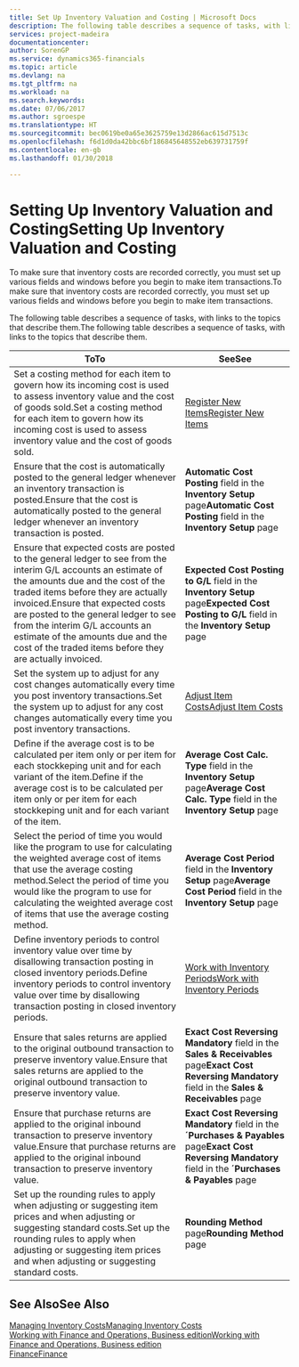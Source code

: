 ```yaml
---
title: Set Up Inventory Valuation and Costing | Microsoft Docs
description: The following table describes a sequence of tasks, with links to the topics that describe them.
services: project-madeira
documentationcenter: 
author: SorenGP
ms.service: dynamics365-financials
ms.topic: article
ms.devlang: na
ms.tgt_pltfrm: na
ms.workload: na
ms.search.keywords: 
ms.date: 07/06/2017
ms.author: sgroespe
ms.translationtype: HT
ms.sourcegitcommit: bec0619be0a65e3625759e13d2866ac615d7513c
ms.openlocfilehash: f6d1d0da42bbc6bf186845648552eb639731759f
ms.contentlocale: en-gb
ms.lasthandoff: 01/30/2018

---
```

# <a name="setting-up-inventory-valuation-and-costing"></a><span data-ttu-id="a9fad-103">Setting Up Inventory Valuation and Costing</span><span class="sxs-lookup"><span data-stu-id="a9fad-103">Setting Up Inventory Valuation and Costing</span></span>
<span data-ttu-id="a9fad-104">To make sure that inventory costs are recorded correctly, you must set up various fields and windows before you begin to make item transactions.</span><span class="sxs-lookup"><span data-stu-id="a9fad-104">To make sure that inventory costs are recorded correctly, you must set up various fields and windows before you begin to make item transactions.</span></span>

<span data-ttu-id="a9fad-105">The following table describes a sequence of tasks, with links to the topics that describe them.</span><span class="sxs-lookup"><span data-stu-id="a9fad-105">The following table describes a sequence of tasks, with links to the topics that describe them.</span></span>

|<span data-ttu-id="a9fad-106">**To**</span><span class="sxs-lookup"><span data-stu-id="a9fad-106">**To**</span></span>|<span data-ttu-id="a9fad-107">**See**</span><span class="sxs-lookup"><span data-stu-id="a9fad-107">**See**</span></span>|  
|------------|-------------|  
|<span data-ttu-id="a9fad-108">Set a costing method for each item to govern how its incoming cost is used to assess inventory value and the cost of goods sold.</span><span class="sxs-lookup"><span data-stu-id="a9fad-108">Set a costing method for each item to govern how its incoming cost is used to assess inventory value and the cost of goods sold.</span></span>|[<span data-ttu-id="a9fad-109">Register New Items</span><span class="sxs-lookup"><span data-stu-id="a9fad-109">Register New Items</span></span>](inventory-how-register-new-items.md)|  
|<span data-ttu-id="a9fad-110">Ensure that the cost is automatically posted to the general ledger whenever an inventory transaction is posted.</span><span class="sxs-lookup"><span data-stu-id="a9fad-110">Ensure that the cost is automatically posted to the general ledger whenever an inventory transaction is posted.</span></span>|<span data-ttu-id="a9fad-111">**Automatic Cost Posting** field in the **Inventory Setup** page</span><span class="sxs-lookup"><span data-stu-id="a9fad-111">**Automatic Cost Posting** field in the **Inventory Setup** page</span></span>|  
|<span data-ttu-id="a9fad-112">Ensure that expected costs are posted to the general ledger to see from the interim G/L accounts an estimate of the amounts due and the cost of the traded items before they are actually invoiced.</span><span class="sxs-lookup"><span data-stu-id="a9fad-112">Ensure that expected costs are posted to the general ledger to see from the interim G/L accounts an estimate of the amounts due and the cost of the traded items before they are actually invoiced.</span></span>|<span data-ttu-id="a9fad-113">**Expected Cost Posting to G/L** field in the **Inventory Setup** page</span><span class="sxs-lookup"><span data-stu-id="a9fad-113">**Expected Cost Posting to G/L** field in the **Inventory Setup** page</span></span>|  
|<span data-ttu-id="a9fad-114">Set the system up to adjust for any cost changes automatically every time you post inventory transactions.</span><span class="sxs-lookup"><span data-stu-id="a9fad-114">Set the system up to adjust for any cost changes automatically every time you post inventory transactions.</span></span>|[<span data-ttu-id="a9fad-115">Adjust Item Costs</span><span class="sxs-lookup"><span data-stu-id="a9fad-115">Adjust Item Costs</span></span>](inventory-how-adjust-item-costs.md)|  
|<span data-ttu-id="a9fad-116">Define if the average cost is to be calculated per item only or per item for each stockkeping unit and for each variant of the item.</span><span class="sxs-lookup"><span data-stu-id="a9fad-116">Define if the average cost is to be calculated per item only or per item for each stockkeping unit and for each variant of the item.</span></span>|<span data-ttu-id="a9fad-117">**Average Cost Calc. Type** field in the **Inventory Setup** page</span><span class="sxs-lookup"><span data-stu-id="a9fad-117">**Average Cost Calc. Type** field in the **Inventory Setup** page</span></span>|  
|<span data-ttu-id="a9fad-118">Select the period of time you would like the program to use for calculating the weighted average cost of items that use the average costing method.</span><span class="sxs-lookup"><span data-stu-id="a9fad-118">Select the period of time you would like the program to use for calculating the weighted average cost of items that use the average costing method.</span></span>|<span data-ttu-id="a9fad-119">**Average Cost Period** field in the **Inventory Setup** page</span><span class="sxs-lookup"><span data-stu-id="a9fad-119">**Average Cost Period** field in the **Inventory Setup** page</span></span>|  
|<span data-ttu-id="a9fad-120">Define inventory periods to control inventory value over time by disallowing transaction posting in closed inventory periods.</span><span class="sxs-lookup"><span data-stu-id="a9fad-120">Define inventory periods to control inventory value over time by disallowing transaction posting in closed inventory periods.</span></span>|[<span data-ttu-id="a9fad-121">Work with Inventory Periods</span><span class="sxs-lookup"><span data-stu-id="a9fad-121">Work with Inventory Periods</span></span>](finance-how-to-work-with-inventory-periods.md)|  
|<span data-ttu-id="a9fad-122">Ensure that sales returns are applied to the original outbound transaction to preserve inventory value.</span><span class="sxs-lookup"><span data-stu-id="a9fad-122">Ensure that sales returns are applied to the original outbound transaction to preserve inventory value.</span></span>|<span data-ttu-id="a9fad-123">**Exact Cost Reversing Mandatory** field in the **Sales & Receivables** page</span><span class="sxs-lookup"><span data-stu-id="a9fad-123">**Exact Cost Reversing Mandatory** field in the **Sales & Receivables** page</span></span>|  
|<span data-ttu-id="a9fad-124">Ensure that purchase returns are applied to the original inbound transaction to preserve inventory value.</span><span class="sxs-lookup"><span data-stu-id="a9fad-124">Ensure that purchase returns are applied to the original inbound transaction to preserve inventory value.</span></span>|<span data-ttu-id="a9fad-125">**Exact Cost Reversing Mandatory** field in the **´Purchases & Payables** page</span><span class="sxs-lookup"><span data-stu-id="a9fad-125">**Exact Cost Reversing Mandatory** field in the **´Purchases & Payables** page</span></span>|
|<span data-ttu-id="a9fad-126">Set up the rounding rules to apply when adjusting or suggesting item prices and when adjusting or suggesting standard costs.</span><span class="sxs-lookup"><span data-stu-id="a9fad-126">Set up the rounding rules to apply when adjusting or suggesting item prices and when adjusting or suggesting standard costs.</span></span>|<span data-ttu-id="a9fad-127">**Rounding Method** page</span><span class="sxs-lookup"><span data-stu-id="a9fad-127">**Rounding Method** page</span></span>|  

## <a name="see-also"></a><span data-ttu-id="a9fad-128">See Also</span><span class="sxs-lookup"><span data-stu-id="a9fad-128">See Also</span></span>  
[<span data-ttu-id="a9fad-129">Managing Inventory Costs</span><span class="sxs-lookup"><span data-stu-id="a9fad-129">Managing Inventory Costs</span></span>](finance-manage-inventory-costs.md)  
[<span data-ttu-id="a9fad-130">Working with Finance and Operations, Business edition</span><span class="sxs-lookup"><span data-stu-id="a9fad-130">Working with Finance and Operations, Business edition</span></span>](ui-work-product.md)  
[<span data-ttu-id="a9fad-131">Finance</span><span class="sxs-lookup"><span data-stu-id="a9fad-131">Finance</span></span>](finance.md)  

